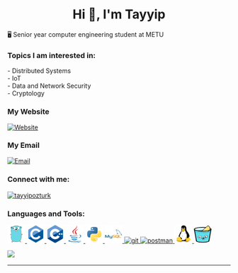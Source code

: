 <h1 align="center">Hi 👋, I'm Tayyip</h1>
&#128421; Senior year computer engineering student at METU

<!--Topics I am interested in-->
<h3 align="left">Topics I am interested in:</h3>
<t align="left">- Distributed Systems <br> - IoT <br> - Data and Network Security <br> - Cryptology</h4>

<h3> My Website </h3>

[![Website](https://img.shields.io/website?label=Website&style=flat&url=http://tayyipozturk.com.tr)](http://tayyipozturk.com.tr)

<h3>My Email</h3>

[![Email](https://img.shields.io/badge/Email-send-blue)](mailto:tayyip.ozturk@metu.edu.tr)

<h3 align="left">Connect with me:</h3>
<p>
<a href="https://linkedin.com/in/tayyipozturk" target="blank"><img align="center" src="https://raw.githubusercontent.com/rahuldkjain/github-profile-readme-generator/master/src/images/icons/Social/linked-in-alt.svg" alt="tayyipozturk" height="30" width="40" /></a>
</p>

<h3 align="left">Languages and Tools:</h3>
<p>
<a href="https://golang.org" target="_blank" rel="noreferrer"> <img src="https://raw.githubusercontent.com/devicons/devicon/master/icons/go/go-original.svg" alt="go" width="40" height="40"/> </a>
<a href="https://www.cprogramming.com/" target="_blank" rel="noreferrer"> <img src="https://raw.githubusercontent.com/devicons/devicon/master/icons/c/c-original.svg" alt="c" width="40" height="40"/> </a> 
<a href="https://www.w3schools.com/cpp/" target="_blank" rel="noreferrer"> <img src="https://raw.githubusercontent.com/devicons/devicon/master/icons/cplusplus/cplusplus-original.svg" alt="cplusplus" width="40" height="40"/> </a> 
<a href="https://www.java.com" target="_blank" rel="noreferrer"> <img src="https://raw.githubusercontent.com/devicons/devicon/master/icons/java/java-original.svg" alt="java" width="40" height="40"/> </a>
<a href="https://www.python.org" target="_blank" rel="noreferrer"> <img src="https://raw.githubusercontent.com/devicons/devicon/master/icons/python/python-original.svg" alt="python" width="40" height="40"/> </a> 
<a href="https://www.mysql.com/" target="_blank" rel="noreferrer"> <img src="https://raw.githubusercontent.com/devicons/devicon/master/icons/mysql/mysql-original-wordmark.svg" alt="mysql" width="40" height="40"/> </a>
<a href="https://git-scm.com/" target="_blank" rel="noreferrer"> <img src="https://www.vectorlogo.zone/logos/git-scm/git-scm-icon.svg" alt="git" width="40" height="40"/> </a> 
<a href="https://postman.com" target="_blank" rel="noreferrer"> <img src="https://www.vectorlogo.zone/logos/getpostman/getpostman-icon.svg" alt="postman" width="40" height="40"/> </a> 
<a href="https://www.linux.org/" target="_blank" rel="noreferrer"> <img src="https://raw.githubusercontent.com/devicons/devicon/master/icons/linux/linux-original.svg" alt="linux" width="40" height="40"/> </a>
<!-- add Gin Framework and Gorm -->
<a href="https://gin-gonic.com/" target="_blank" rel="noreferrer"> <img src="https://raw.githubusercontent.com/gin-gonic/logo/master/color.svg" alt="gin" width="40" height="40"/> </a>
</p>

![](https://github-readme-stats.vercel.app/api?username=tayyipozturk&theme=vision-friendly-dark&hide_border=true&include_all_commits=false&count_private=true)<br/>

---
<!--[![](https://visitcount.itsvg.in/api?id=tayyipozturk&icon=8&color=12)](https://visitcount.itsvg.in)-->
